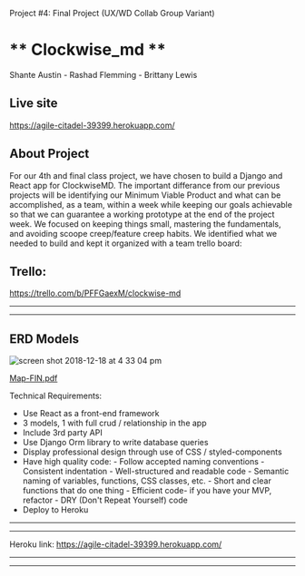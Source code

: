  Project #4: Final Project (UX/WD Collab Group Variant)


# ** Clockwise_md **

Shante Austin - Rashad Flemming - Brittany Lewis


Live site
----------

https://agile-citadel-39399.herokuapp.com/

About Project
---------------

For our 4th and final class project, we have chosen to build a Django and React app for ClockwiseMD. The important differance from our previous projects will be identifying our Minimum Viable Product and what can be accomplished, as a team, within a week while keeping our goals achievable so that we can guarantee a working prototype at the end of the project week. We focused on keeping things small, mastering the fundamentals, and avoiding scoope creep/feature creep habits. We identified what we needed to build and kept it organized with a team trello board:


Trello: 
----------

https://trello.com/b/PFFGaexM/clockwise-md

---------------------------------------------------------------
---------------------------------------------------------------

ERD Models
-----------
![screen shot 2018-12-18 at 4 33 04 pm](https://user-images.githubusercontent.com/33140493/50184311-b855b580-02e2-11e9-831a-4ec13afcd4c9.png)


[Map-FIN.pdf](https://github.com/ShanteDenise/Clockwise_md/files/2692386/Map-FIN.pdf)


Technical Requirements:

-   Use React as a front-end framework
-   3 models, 1 with full crud / relationship in the app
-   Include 3rd party API
-   Use Django Orm library to write database queries
-   Display professional design through use of CSS / styled-components
-   Have high quality code:
        - Follow accepted naming conventions
        - Consistent indentation
        - Well-structured and readable code
        - Semantic naming of variables, functions, CSS classes, etc.
        - Short and clear functions that do one thing
        - Efficient code- if you have your MVP, refactor
        - DRY (Don't Repeat Yourself) code
-   Deploy to Heroku

---------------------------------------------------------------
---------------------------------------------------------------



Heroku link:    https://agile-citadel-39399.herokuapp.com/

---------------------------------------------------------------
---------------------------------------------------------------

